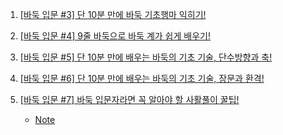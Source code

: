 1. [[바둑 입문 #3] 단 10분 만에 바둑 기초행마 익히기!](https://youtu.be/XOX0gOQ3FCg)


2. [[바둑 입문 #4] 9줄 바둑으로 바둑 계가 쉽게 배우기!](https://youtu.be/ID_YMmkGl38?list=PL6-ON5Sj_IotkZdfG6xuySK7jMICdxJTx)

3. [[바둑 입문 #5] 단 10분 만에 배우는 바둑의 기초 기술, 단수방향과 축!](https://youtu.be/tqsCkIjL0PM?list=PL6-ON5Sj_IotkZdfG6xuySK7jMICdxJTx)

4. [[바둑 입문 #6] 단 10분 만에 배우는 바둑의 기초 기술, 장문과 환격!](https://youtu.be/IUcAsC-6vOE?list=PL6-ON5Sj_IotkZdfG6xuySK7jMICdxJTx)

5. [[바둑 입문 #7] 바둑 입문자라면 꼭 알아야 할 사활풀이 꿀팁!](https://youtu.be/rSoHjxAuoeY)
    - [Note](./Note/바둑입문_7_사활풀이.md)